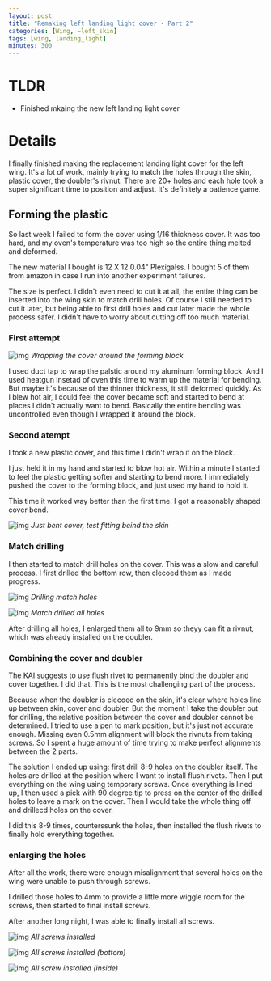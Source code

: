 ```yaml
---
layout: post
title: "Remaking left landing light cover - Part 2"
categories: [Wing, ~left_skin]
tags: [wing, landing_light]
minutes: 300
---
```


# TLDR

- Finished mkaing the new left landing light cover

# Details

I finally finished making the replacement landing light cover for the left wing. It's a lot of work, mainly trying to match the holes through the skin, plastic cover, the doubler's rivnut. There are 20+ holes and each hole took a super significant time to position and adjust. It's definitely a patience game.

## Forming the plastic

So last week I failed to form the cover using 1/16 thickness cover. It was too hard, and my oven's temperature was too high so the entire thing melted and deformed.

The new material I bought is 12 X 12 0.04" Plexigalss. I bought 5 of them from amazon in case I run into another experiment failures.

The size is perfect. I didn't even need to cut it at all, the entire thing can be inserted into the wing skin to match drill holes. Of course I still needed to cut it later, but being able to first drill holes and cut later made the whole process safer. I didn't have to worry about cutting off too much material.

### First attempt

![img](https://lh3.googleusercontent.com/pw/AP1GczPhCPVw64bVfidEoL0Mb7HPXbH2WdNo3oK_mCK-iu90BOM2qEqBN3S_6p55LtKWM4OYrlmghj7G9-D5INWKqInNC7BiDBn1s04zHikL4hkU_GNNVjV9x3CqES56uQ8YMEl6D5bj16vFhl2uNl6MNHASuA=w4080-h3072-s-no-gm?authuser=0)
_Wrapping the cover around the forming block_

I used duct tap to wrap the palstic around my aluminum forming block. And I used heatgun insetad of oven this time to warm up the material for bending. But maybe it's because of the thinner thickness, it still deformed quickly. As I blew hot air, I could feel the cover became soft and started to bend at places I didn't actually want to bend. Basically the entire bending was uncontrolled even though I wrapped it around the block.

### Second atempt

I took a new plastic cover, and this time I didn't wrap it on the block.

I just held it in my hand and started to blow hot air. Within a minute I started to feel the plastic getting softer and starting to bend more. I immediately pushed the cover to the forming block, and just used my hand to hold it.

This time it worked way better than the first time. I got a reasonably shaped cover bend.

![img](https://lh3.googleusercontent.com/pw/AP1GczMtWOWf25ISHKiA1LlruAcg9KKNAV0M4U3QM_C6WkjavmH6p8WF8AUZheZW3a0yseZTYud4cjb7YfqW5kBm_ZskzuQdTRyUX77tGpoID1UjOCNWG2u5bBLrd7HGPjUM0KzTvtAfsqCBd4CJ4Q8sky-Q4w=w4080-h3072-s-no-gm?authuser=0)
_Just bent cover, test fitting beind the skin_

### Match drilling

I then started to match drill holes on the cover. This was a slow and careful process. I first drilled the bottom row, then clecoed them as I made progress.

![img](https://lh3.googleusercontent.com/pw/AP1GczMuTV0xQr-8b7HMxPI_wGAbN0xktX1mASMRAVHfCkmEYxb1wKdc0_hCb65NTTES662qqL6zMCyKiIYE3AUryqs-ZhrgYgJ-uufzedpIKy2JkD00MCFulm_zxZcuwWm73THqQHPr-67YE6fvoUFN20RzYA=w4080-h3072-s-no-gm?authuser=0)
_Drilling match holes_

![img](https://lh3.googleusercontent.com/pw/AP1GczPkGc8T3Js8YRFRN5sEnJOEJjhSfyuz3oaDmDzrKdyNIZkxNIjtXjrWVbBG-_V47faesQ9cqd1DGKV3X4Nop9GcL9VlfFo2PHQ4zh24EdpREn44Ey8YBCEbV-_6eqfg0nrSON4Z_zQxw0xujAqPdaGJIw=w4080-h3072-s-no-gm?authuser=0)
_Match drilled all holes_

After drilling all holes, I enlarged them all to 9mm so theyy can fit a rivnut, which was already installed on the doubler.

### Combining the cover and doubler

The KAI suggests to use flush rivet to permanently bind the doubler and cover together. I did that. This is the most challenging part of the process.

Because when the doubler is clecoed on the skin, it's clear where holes line up between skin, cover and doubler. But the moment I take the doubler out for drilling, the relative position between the cover and doubler cannot be determined. I tried to use a pen to mark position, but it's just not accurate enough. Missing even 0.5mm alignment will block the rivnuts from taking screws. So I spent a huge amount of time trying to make perfect alignments between the 2 parts.

The solution I ended up using: first drill 8-9 holes on the doubler itself. The holes are drilled at the position where I want to install flush rivets. Then I put everything on the wing using temporary screws. Once everything is lined up, I then used a pick with 90 degree tip to press on the center of the drilled holes to leave a mark on the cover. Then I would take the whole thing off and drillecd holes on the cover.

I did this 8-9 times, counterssunk the holes, then installed the flush rivets to finally hold everything together.

### enlarging the holes

After all the work, there were enough misalignment that several holes on the wing were unable to push through screws.

I drilled those holes to 4mm to provide a little more wiggle room for the screws, then started to final install screws.

After another long night, I was able to finally install all screws.

![img](https://lh3.googleusercontent.com/pw/AP1GczPELPjPVQiOx03dVtIW9F92EEcoDHtGRm4MFZ9wufNcoX6gNK7z2-OMgFLaYzTXTTYrWFIubRRqF--QqM21PSEyixLGJ7VZTXU3jQkII7XqMeQztQQhViTmKSwfzJhjBeui8LHEoxcau6kd-VCf59c_IA=w4080-h3072-s-no-gm?authuser=0)
_All screws installed_

![img](https://lh3.googleusercontent.com/pw/AP1GczOvxsrXFiYfK2vi8uB7ilL7EJzGaxeHJ8iJN8LrwBtxEp1Sy4Jt_yhaHYWVDMQhLnz2srGok2K1XklcDtEQr01UvZipFDX8AlqXo0nLXulXz-3a79CNlQZjDnN_fP0u_YFm0vBqAQbVathbt_M_9NTYWw=w4080-h3072-s-no-gm?authuser=0)
_All screws installed (bottom)_

![img](https://lh3.googleusercontent.com/pw/AP1GczMjHk6kN5LLuwLkPGhn5NukgY5_kiai3QXrhfdfhePEXh_rna2mA5U6fC6qJIda49uIrx1uNkOS-idMnaop8clZp8tNq7sECuLPtziIdN5iSRWmwggJMnoU7d_XCetVZAt6Uprv3LzvjKHdpHdVBlP39g=w4080-h3072-s-no-gm?authuser=0)
_All screw installed (inside)_
